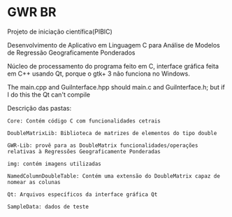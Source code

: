 # GWR BR
Projeto de iniciação científica(PIBIC)

Desenvolvimento de Aplicativo em Linguagem C para Análise de Modelos de Regressão Geograficamente Ponderados

Núcleo de processamento do programa feito em C, interface gráfica feita em C++ usando Qt, porque o gtk+ 3 não funciona no Windows.

The main.cpp and GuiInterface.hpp should main.c and GuiInterface.h; but if I do this the Qt can't compile

Descrição das pastas:

	Core: Contém código C com funcionalidades cetrais

	DoubleMatrixLib: Biblioteca de matrizes de elementos do tipo double

	GWR-Lib: provê para as DoubleMatrix funcionalidades/operações relativas à Regressões Geograficamente Ponderadas

	img: contém imagens utilizadas

	NamedColumnDoubleTable: Contém uma extensão do DoubleMatrix capaz de nomear as colunas

	Qt: Arquivos específicos da interface gráfica Qt

	SampleData: dados de teste
